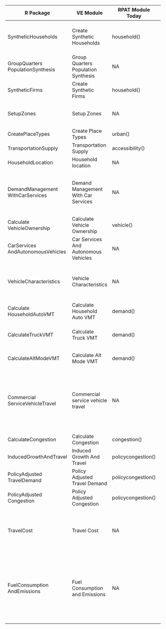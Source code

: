 |  R Package   |  VE Module |  RPAT Module Today | RSPM Module Today | VE RPAT |  VE RSPM |
| --- | --- | --- | --- | --- | ---|
| SyntheticHouseholds | Create Synthetic Households | household() | createHhByAge, predictIncome, Supplemental household attributes, other | X | X |
| GroupQuarters PopulationSynthesis | Group Quarters Population Synthesis | NA | Not functionalized |   | X |
| SyntheticFirms | Create Synthetic Firms | household() | NA | X |   |
| SetupZones | Setup Zones | NA | Setup zones, Calculate derived land use attributes, predictBldgType |   | X |
| CreatePlaceTypes | Create Place Types | urban() | NA | X |   |
| TransportationSupply | Transportation Supply | accessibility() | Transportation supply, Parking supply | X | X |
| HouseholdLocation | Household location | NA | Not functionalized |   | X |
| DemandManagement WithCarServices | Demand Management With Car Services | NA | idEcoWorkers, idImpHouseholds, adjDvmtEcoImp, idEcoDriverHh, idLowRollTire, idPayingParkers, calcParkCostAdj |   | X |
| Calculate VehicleOwnership | Calculate Vehicle Ownership | vehicle() | predictVehOwn, group qtr not functionalized | X | X |
| CarServices AndAutonomousVehicles | Car Services And Autonomous Vehicles | NA | calcCarSvcAvail, calcVehicleUse |   | X |
| VehicleCharacteristics | Vehicle Characteristics | NA | predictLtTruckOwn, calcVehicleAges, assignFuelEconomy, apportionDvmt, calcVehDvmt, assignPhev, assignEv |  | X |
| Calculate HouseholdAutoVMT | Calculate Household Auto VMT | demand() | predictAveDvmt, predictMaxDvmt, calcAdjAveDvmt | X | X |
| CalculateTruckVMT | Calculate Truck VMT | demand() | adjustHvyVeh AgeDistribution, assignHvy VehFuelEconomy | X | X |
| CalculateAltModeVMT | Calculate Alt Mode VMT | demand() | predictLightVehicles, calcLtVehDvmt, calcAltModeTrips | X | X |
| Commercial ServiceVehicleTravel | Commercial service vehicle travel | NA | calcCommVeh TravelFromHhIncome, calcCommVeh TravelFromHhDvmt, calcCommVeh TypeAgeProp, calcCommVe hPowertrainMpgMpkwh, calcCommVeh HcEvDvmt |  | X |
| CalculateCongestion | Calculate Congestion | congestion() | calcCongestion | X | X |
| InducedGrowthAndTravel | Induced Growth And Travel | policycongestion() | NA | X |   |
| PolicyAdjusted TravelDemand | Policy Adjusted Travel Demand | policycongestion() | NA | X |   |
| PolicyAdjusted Congestion | Policy Adjusted Congestion | policycongestion() | NA | X |   |
| TravelCost | Travel Cost | NA | calcVeh DepreciationExp, estPaydWeights, selectFromWeights, calcCosts, Calculate total cost and VMT surcharge |   | X |
| FuelConsumption AndEmissions | Fuel Consumption and Emissions | NA | calcVehFuelElecCo2, calcCarSvcFuel ElecCo2Rates, calcCar SvcFuelElecCo2, calcFuel ElectricityUse, calcCommVeh Emissions, calcCommVehCosts, calcCommVeh EmissionRatesByAge, adjEcoTire |   | X |
